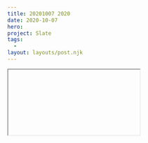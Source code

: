 ```yaml
---
title: 20201007 2020
date: 2020-10-07
hero:
project: Slate
tags:
  -
layout: layouts/post.njk
---
```


<iframe class="frame-kinopio" id=""
https://kinopio.club/slate---account-settings-xrXQ6ksnigrRRwKQyS3TY
</iframe>
<p>
Above is a map of thoughts around the current and future Slate v1+ Account Settings page sections.
</p>
